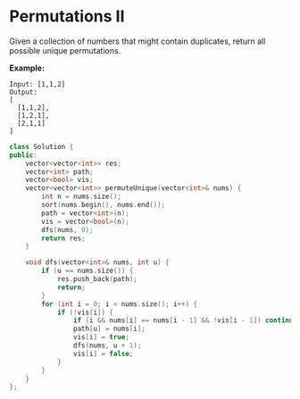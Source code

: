 # Permutations II

Given a collection of numbers that might contain duplicates, return all possible unique permutations.

**Example:**

```
Input: [1,1,2]
Output:
[
  [1,1,2],
  [1,2,1],
  [2,1,1]
]
```

```c++
class Solution {
public:
    vector<vector<int>> res;
    vector<int> path;
    vector<bool> vis;
    vector<vector<int>> permuteUnique(vector<int>& nums) {
        int n = nums.size();
        sort(nums.begin(), nums.end());
        path = vector<int>(n);
        vis = vector<bool>(n);
        dfs(nums, 0);
        return res;
    }

    void dfs(vector<int>& nums, int u) {
        if (u == nums.size()) {
            res.push_back(path);
            return;
        }
        for (int i = 0; i < nums.size(); i++) {
            if (!vis[i]) {
                if (i && nums[i] == nums[i - 1] && !vis[i - 1]) continue;
                path[u] = nums[i];
                vis[i] = true;
                dfs(nums, u + 1);
                vis[i] = false;
            }
        }
    }
};
```

